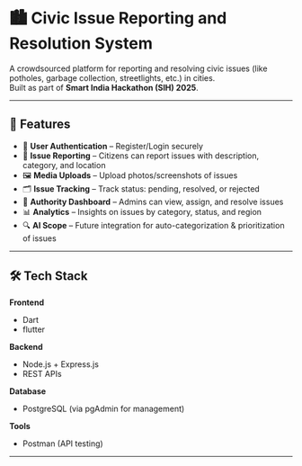 # 🏙️ Civic Issue Reporting and Resolution System

A crowdsourced platform for reporting and resolving civic issues (like potholes, garbage collection, streetlights, etc.) in cities.  
Built as part of **Smart India Hackathon (SIH) 2025**.

---

## 🚀 Features

- 👤 **User Authentication** – Register/Login securely  
- 📍 **Issue Reporting** – Citizens can report issues with description, category, and location  
- 🖼️ **Media Uploads** – Upload photos/screenshots of issues  
- 🗂️ **Issue Tracking** – Track status: pending, resolved, or rejected  
- 🏢 **Authority Dashboard** – Admins can view, assign, and resolve issues  
- 📊 **Analytics** – Insights on issues by category, status, and region  
- 🔍 **AI Scope** – Future integration for auto-categorization & prioritization of issues  

---

## 🛠️ Tech Stack

**Frontend**
- Dart  
- flutter  

**Backend**
- Node.js + Express.js  
- REST APIs  

**Database**
- PostgreSQL (via pgAdmin for management)  

**Tools**
- Postman (API testing)  
---




